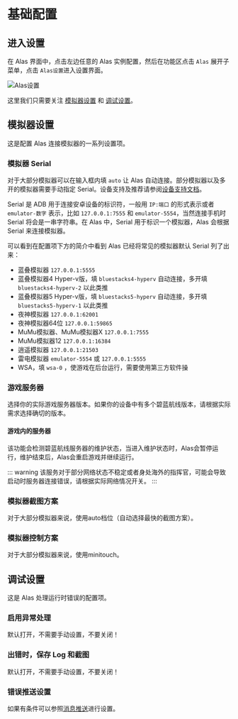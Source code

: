 # 基础配置

## 进入设置

在 Alas 界面中，点击左边任意的 Alas 实例配置，然后在功能区点击 `Alas` 展开子菜单，点击 `Alas设置`进入设置界面。

![Alas设置](/manual/quick-start/config/goto_config.png)

这里我们只需要关注 [模拟器设置](#模拟器设置) 和 [调试设置](#调试设置)。

## 模拟器设置
这是配置 Alas 连接模拟器的一系列设置项。
### 模拟器 Serial

对于大部分模拟器可以在输入框内填 `auto` 让 Alas 自动连接。部分模拟器以及多开的模拟器需要手动指定 Serial。设备支持及推荐请参阅[设备支持文档](../emulator/emulator-support)。

Serial 是 ADB 用于连接安卓设备的标识符，一般用 `IP:端口` 的形式表示或者 `emulator-数字` 表示，比如 `127.0.0.1:7555` 和 `emulator-5554`，当然连接手机时 Serial 将会是一串字符串。在 Alas 中，Serial 用于标识一个模拟器，Alas 会根据 Serial 来连接模拟器。

可以看到在配置项下方的简介中看到 Alas 已经将常见的模拟器默认 Serial 列了出来：
- 蓝叠模拟器 `127.0.0.1:5555`
- 蓝叠模拟器4 Hyper-v版，填 `bluestacks4-hyperv` 自动连接，多开填 `bluestacks4-hyperv-2` 以此类推
- 蓝叠模拟器5 Hyper-v版，填 `bluestacks5-hyperv` 自动连接，多开填 `bluestacks5-hyperv-1` 以此类推
- 夜神模拟器 `127.0.0.1:62001`
- 夜神模拟器64位 `127.0.0.1:59865`
- MuMu模拟器、MuMu模拟器X `127.0.0.1:7555`
- MuMu模拟器12 `127.0.0.1:16384`
- 逍遥模拟器 `127.0.0.1:21503`
- 雷电模拟器 `emulator-5554` 或 `127.0.0.1:5555`
- WSA，填 `wsa-0` ，使游戏在后台运行，需要使用第三方软件操

### 游戏服务器 

选择你的实际游戏服务器版本。如果你的设备中有多个碧蓝航线版本，请根据实际需求选择确切的版本。

#### 游戏内的服务器

该功能会检测碧蓝航线服务器的维护状态，当进入维护状态时，Alas会暂停运行，维护结束后，Alas会重启游戏并继续运行。

::: warning
该服务对于部分网络状态不稳定或者身处海外的指挥官，可能会导致启动时服务器连接错误，请根据实际网络情况开关。
:::

### 模拟器截图方案

对于大部分模拟器来说，使用auto档位（自动选择最快的截图方案）。

### 模拟器控制方案

对于大部分模拟器来说，使用minitouch。


## 调试设置
这是 Alas 处理运行时错误的配置项。
### 启用异常处理
默认打开，不需要手动设置，不要关闭！

### 出错时，保存 Log 和截图
默认打开，不需要手动设置，不要关闭！

### 错误推送设置
如果有条件可以参照[消息推送](message-push)进行设置。